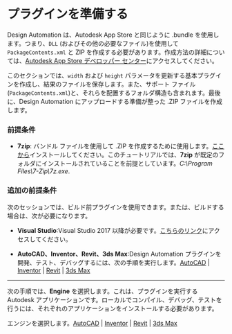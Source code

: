 # プラグインを準備する

Design Automation は、Autodesk App Store と同じように .bundle を使用します。つまり、`DLL` (およびその他の必要なファイル)を使用して `PackageContents.xml` と ZIP を作成する必要があります。作成方法の詳細については、[Autodesk App Store デベロッパー センター](https://www.autodesk.com/developer-network/app-store)にアクセスしてください。

このセクションでは、`width` および `height` パラメータを更新する基本プラグインを作成し、結果のファイルを保存します。また、サポート ファイル(`PackageContents.xml`)と、それらを配置するフォルダ構造も含まれます。最後に、Design Automation にアップロードする準備が整った .ZIP ファイルを作成します。

### 前提条件

- **7zip**\: バンドル ファイルを使用して .ZIP を作成するために使用します。[ここから](https://www.7-zip.org/)インストールしてください。このチュートリアルでは、**7zip** が既定のフォルダにインストールされていることを前提としています。_C:\\Program Files\\7-Zip\\7z.exe_.

### 追加の前提条件 

次のセッションでは、ビルド前プラグインを使用できます。または、ビルドする場合は、次が必要になります。

- **Visual Studio**:Visual Studio 2017 以降が必要です。[こちらのリンク](https://visualstudio.microsoft.com/vs/)にアクセスしてください。

- **AutoCAD、Inventor、Revit、3ds Max**:Design Automation プラグインを開発、テスト、デバッグするには、次の手順を実行します。[AutoCAD](https://www.autodesk.com/products/autocad/overview) | [Inventor](https://www.autodesk.com/products/inventor/overview) | [Revit](https://www.autodesk.com/products/revit/overview) | [3ds Max](https://www.autodesk.com/products/3ds-max/overview)

***

次の手順では、**Engine** を選択します。これは、プラグインを実行する Autodesk アプリケーションです。ローカルでコンパイル、デバッグ、テストを行うには、それぞれのアプリケーションをインストールする必要があります。

エンジンを選択します。[AutoCAD](/designautomation/appbundle/engines/autocad) | [Inventor](/designautomation/appbundle/engines/inventor) | [Revit](/designautomation/appbundle/engines/revit) | [3ds Max](/designautomation/appbundle/engines/max)